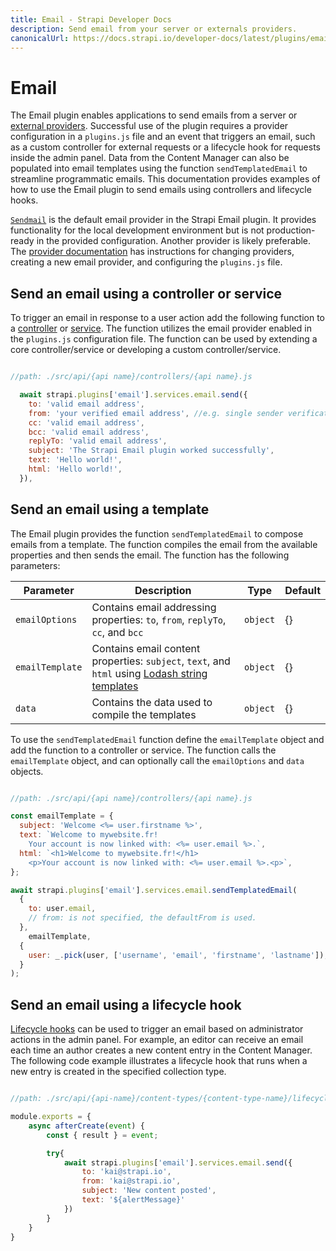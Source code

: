 ```yaml
---
title: Email - Strapi Developer Docs
description: Send email from your server or externals providers.
canonicalUrl: https://docs.strapi.io/developer-docs/latest/plugins/email.html
---
```


# Email

The Email plugin enables applications to send emails from a server or [external providers](/developer-docs/latest/development/using-providers.md). Successful use of the plugin requires a provider configuration in a `plugins.js` file and an event that triggers an email, such as a custom controller for external requests or a lifecycle hook for requests inside the admin panel. Data from the Content Manager can also be populated into email templates using the function `sendTemplatedEmail` to streamline programmatic emails. This documentation provides examples of how to use the Email plugin to send emails using controllers and lifecycle hooks.

[`Sendmail`](https://www.npmjs.com/package/sendmail) is the default email provider in the Strapi Email plugin. It provides functionality for the local development environment but is not production-ready in the provided configuration. Another provider is likely preferable. The [provider documentation](/developer-docs/latest/development/using-providers.md) has instructions for changing providers, creating a new email provider, and configuring the `plugins.js` file.

## Send an email using a controller or service

To trigger an email in response to a user action add the following function to a [controller](/developer-docs/latest/development/backend-customization/controllers.md) or [service](/developer-docs/latest/development/backend-customization/services.md). The function utilizes the email provider enabled in the `plugins.js` configuration file. The function can be used by extending a core controller/service or developing a custom controller/service.

```js

//path: ./src/api/{api name}/controllers/{api name}.js

  await strapi.plugins['email'].services.email.send({
    to: 'valid email address',
    from: 'your verified email address', //e.g. single sender verification in SendGrid
    cc: 'valid email address',
    bcc: 'valid email address',
    replyTo: 'valid email address',
    subject: 'The Strapi Email plugin worked successfully',
    text: 'Hello world!',
    html: 'Hello world!',
  }),
```

## Send an email using a template

The Email plugin provides the function `sendTemplatedEmail` to compose emails from a template. The function compiles the email from the available properties and then sends the email. The function has the following parameters:

| Parameter       | Description                                                                                                                                | Type     | Default |
|-----------------|--------------------------------------------------------------------------------------------------------------------------------------------|----------|---------|
| `emailOptions`  | Contains email addressing properties: `to`, `from`, `replyTo`, `cc`, and `bcc`                                                             | `object` | {}      |
| `emailTemplate` | Contains email content properties: `subject`, `text`, and `html` using [Lodash string templates](https://lodash.com/docs/4.17.15#template) | `object` | {}      |
| `data`          | Contains the data used to compile the templates                                                                                            | `object` | {}      |

To use the `sendTemplatedEmail` function define the `emailTemplate` object and add the function to a controller or service. The function calls the `emailTemplate` object, and can optionally call the `emailOptions` and `data` objects.

```js

//path: ./src/api/{api name}/controllers/{api name}.js

const emailTemplate = {
  subject: 'Welcome <%= user.firstname %>',
  text: `Welcome to mywebsite.fr!
    Your account is now linked with: <%= user.email %>.`,
  html: `<h1>Welcome to mywebsite.fr!</h1>
    <p>Your account is now linked with: <%= user.email %>.<p>`,
};

await strapi.plugins['email'].services.email.sendTemplatedEmail(
  {
    to: user.email,
    // from: is not specified, the defaultFrom is used.
  },
    emailTemplate,
  {
    user: _.pick(user, ['username', 'email', 'firstname', 'lastname']),
  }
);
```

## Send an email using a lifecycle hook

[Lifecycle hooks](/developer-docs/latest/development/backend-customization/models.md#lifecycle-hooks) can be used to trigger an email based on administrator actions in the admin panel. For example, an editor can receive an email each time an author creates a new content entry in the Content Manager. The following code example illustrates a lifecycle hook that runs when a new entry is created in the specified collection type.

```js

//path: ./src/api/{api-name}/content-types/{content-type-name}/lifecycles.js

module.exports = {
    async afterCreate(event) {
        const { result } = event;

        try{
            await strapi.plugins['email'].services.email.send({
                to: 'kai@strapi.io',
                from: 'kai@strapi.io',
                subject: 'New content posted',
                text: '${alertMessage}'
            })
        } 
    }
}
```
